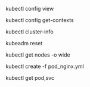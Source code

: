 kubectl config view


kubectl config get-contexts



kubectl cluster-info

kubeadm reset


kubectl get nodes -o wide

kubectl create -f pod_nginx.yml 




 kubectl get pod,svc